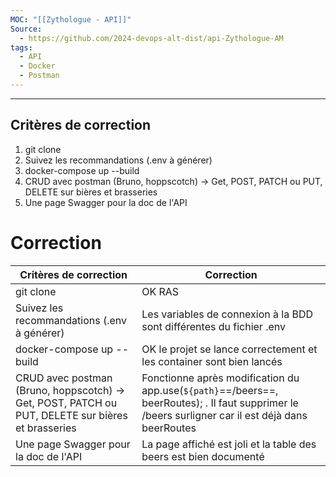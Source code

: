 ```yaml
---
MOC: "[[Zythologue - API]]"
Source:
  - https://github.com/2024-devops-alt-dist/api-Zythologue-AM
tags:
  - API
  - Docker
  - Postman
---
```

---
## Critères de correction
1. git clone
2. Suivez les recommandations (.env à générer)
3. docker-compose up --build
4. CRUD avec postman (Bruno, hoppscotch) -> Get, POST, PATCH ou PUT, DELETE sur bières et brasseries
5. Une page Swagger pour la doc de l'API

# Correction

| Critères de correction                                                                            | Correction                                                                                                                                         |
| ------------------------------------------------------------------------------------------------- | -------------------------------------------------------------------------------------------------------------------------------------------------- |
| git clone                                                                                         | OK RAS                                                                                                                                             |
| Suivez les recommandations (.env à générer)                                                       | Les variables de connexion à la BDD sont différentes du fichier .env                                                                               |
| docker-compose up --build                                                                         | OK le projet se lance correctement et les container sont bien lancés                                                                               |
| CRUD avec postman (Bruno, hoppscotch) -> Get, POST, PATCH ou PUT, DELETE sur bières et brasseries | Fonctionne après modification du app.use(`${path}`==/beers==, beerRoutes); . Il faut supprimer le /beers surligner car il est déjà dans beerRoutes |
| Une page Swagger pour la doc de l'API                                                             | La page affiché est joli et la table des beers est bien documenté                                                                                  |
